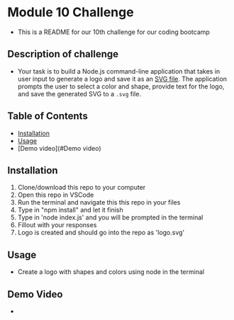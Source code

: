 # Module 10 Challenge
- This is a README for our 10th challenge for our coding bootcamp
## Description of challenge 
- Your task is to build a Node.js command-line application that takes in user input to generate a logo and save it as an [SVG file](https://en.wikipedia.org/wiki/Scalable_Vector_Graphics). The application prompts the user to select a color and shape, provide text for the logo, and save the generated SVG to a `.svg` file.
## Table of Contents
* [Installation](#installation)
* [Usage](#usage)
* [Demo video](#Demo video)
## Installation
1. Clone/download this repo to your computer
2. Open this repo in VSCode
3. Run the terminal and navigate this this repo in your files 
4. Type in "npm install" and let it finish 
5. Type in 'node index.js' and you will be prompted in the terminal 
6. Fillout with your responses 
7. Logo is created and should go into the repo as 'logo.svg'
## Usage
- Create a logo with shapes and colors using node in the terminal
## Demo Video
-
